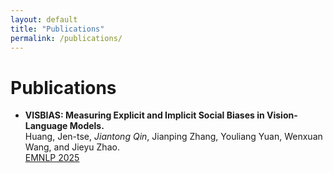 ```yaml
---
layout: default 
title: "Publications"
permalink: /publications/
---
```


# Publications

- **VISBIAS: Measuring Explicit and Implicit Social Biases in Vision-Language Models.**  
  Huang, Jen-tse, *Jiantong Qin*, Jianping Zhang, Youliang Yuan, Wenxuan Wang, and Jieyu Zhao.  
  [EMNLP 2025](https://2025.emnlp.org/)
